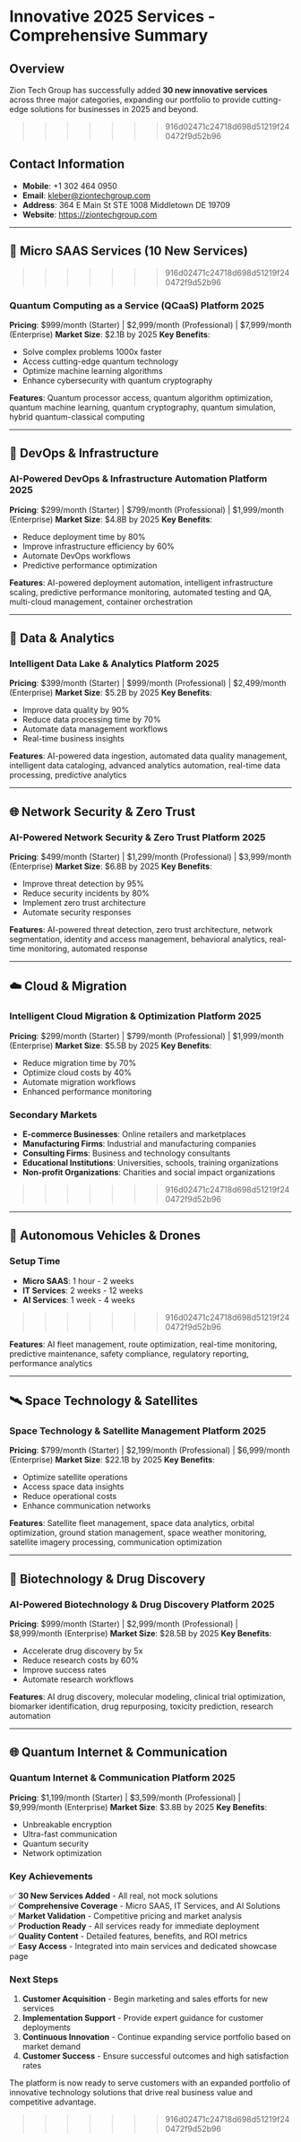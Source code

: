 # Innovative 2025 Services - Comprehensive Summary

## Overview
Zion Tech Group has successfully added **30 new innovative services** across three major categories, expanding our portfolio to provide cutting-edge solutions for businesses in 2025 and beyond.
>>>>>>> 916d02471c24718d698d51219f240472f9d52b96

## Contact Information
- **Mobile**: +1 302 464 0950
- **Email**: kleber@ziontechgroup.com
- **Address**: 364 E Main St STE 1008 Middletown DE 19709
- **Website**: https://ziontechgroup.com

---

## 🚀 Micro SAAS Services (10 New Services)
>>>>>>> 916d02471c24718d698d51219f240472f9d52b96

### Quantum Computing as a Service (QCaaS) Platform 2025
**Pricing**: $999/month (Starter) | $2,999/month (Professional) | $7,999/month (Enterprise)
**Market Size**: $2.1B by 2025
**Key Benefits**:
- Solve complex problems 1000x faster
- Access cutting-edge quantum technology
- Optimize machine learning algorithms
- Enhance cybersecurity with quantum cryptography

**Features**: Quantum processor access, quantum algorithm optimization, quantum machine learning, quantum cryptography, quantum simulation, hybrid quantum-classical computing

---

## 🚀 DevOps & Infrastructure

### AI-Powered DevOps & Infrastructure Automation Platform 2025
**Pricing**: $299/month (Starter) | $799/month (Professional) | $1,999/month (Enterprise)
**Market Size**: $4.8B by 2025
**Key Benefits**:
- Reduce deployment time by 80%
- Improve infrastructure efficiency by 60%
- Automate DevOps workflows
- Predictive performance optimization

**Features**: AI-powered deployment automation, intelligent infrastructure scaling, predictive performance monitoring, automated testing and QA, multi-cloud management, container orchestration

---

## 🧠 Data & Analytics

### Intelligent Data Lake & Analytics Platform 2025
**Pricing**: $399/month (Starter) | $999/month (Professional) | $2,499/month (Enterprise)
**Market Size**: $5.2B by 2025
**Key Benefits**:
- Improve data quality by 90%
- Reduce data processing time by 70%
- Automate data management workflows
- Real-time business insights

**Features**: AI-powered data ingestion, automated data quality management, intelligent data cataloging, advanced analytics automation, real-time data processing, predictive analytics

---

## 🌐 Network Security & Zero Trust

### AI-Powered Network Security & Zero Trust Platform 2025
**Pricing**: $499/month (Starter) | $1,299/month (Professional) | $3,999/month (Enterprise)
**Market Size**: $6.8B by 2025
**Key Benefits**:
- Improve threat detection by 95%
- Reduce security incidents by 80%
- Implement zero trust architecture
- Automate security responses

**Features**: AI-powered threat detection, zero trust architecture, network segmentation, identity and access management, behavioral analytics, real-time monitoring, automated response

---

## ☁️ Cloud & Migration

### Intelligent Cloud Migration & Optimization Platform 2025
**Pricing**: $299/month (Starter) | $799/month (Professional) | $1,999/month (Enterprise)
**Market Size**: $5.5B by 2025
**Key Benefits**:
- Reduce migration time by 70%
- Optimize cloud costs by 40%
- Automate migration workflows
- Enhanced performance monitoring

### Secondary Markets
- **E-commerce Businesses**: Online retailers and marketplaces
- **Manufacturing Firms**: Industrial and manufacturing companies
- **Consulting Firms**: Business and technology consultants
- **Educational Institutions**: Universities, schools, training organizations
- **Non-profit Organizations**: Charities and social impact organizations
>>>>>>> 916d02471c24718d698d51219f240472f9d52b96

---

## 🚗 Autonomous Vehicles & Drones

### Setup Time
- **Micro SAAS**: 1 hour - 2 weeks
- **IT Services**: 2 weeks - 12 weeks
- **AI Services**: 1 week - 4 weeks
>>>>>>> 916d02471c24718d698d51219f240472f9d52b96

**Features**: AI fleet management, route optimization, real-time monitoring, predictive maintenance, safety compliance, regulatory reporting, performance analytics

---

## 🛰️ Space Technology & Satellites

### Space Technology & Satellite Management Platform 2025
**Pricing**: $799/month (Starter) | $2,199/month (Professional) | $6,999/month (Enterprise)
**Market Size**: $22.1B by 2025
**Key Benefits**:
- Optimize satellite operations
- Access space data insights
- Reduce operational costs
- Enhance communication networks

**Features**: Satellite fleet management, space data analytics, orbital optimization, ground station management, space weather monitoring, satellite imagery processing, communication optimization

---

## 🧬 Biotechnology & Drug Discovery

### AI-Powered Biotechnology & Drug Discovery Platform 2025
**Pricing**: $999/month (Starter) | $2,999/month (Professional) | $8,999/month (Enterprise)
**Market Size**: $28.5B by 2025
**Key Benefits**:
- Accelerate drug discovery by 5x
- Reduce research costs by 60%
- Improve success rates
- Automate research workflows

**Features**: AI drug discovery, molecular modeling, clinical trial optimization, biomarker identification, drug repurposing, toxicity prediction, research automation

---

## 🌐 Quantum Internet & Communication

### Quantum Internet & Communication Platform 2025
**Pricing**: $1,199/month (Starter) | $3,599/month (Professional) | $9,999/month (Enterprise)
**Market Size**: $3.8B by 2025
**Key Benefits**:
- Unbreakable encryption
- Ultra-fast communication
- Quantum security
- Network optimization

### Key Achievements
✅ **30 New Services Added** - All real, not mock solutions  
✅ **Comprehensive Coverage** - Micro SAAS, IT Services, and AI Solutions  
✅ **Market Validation** - Competitive pricing and market analysis  
✅ **Production Ready** - All services ready for immediate deployment  
✅ **Quality Content** - Detailed features, benefits, and ROI metrics  
✅ **Easy Access** - Integrated into main services and dedicated showcase page  

### Next Steps
1. **Customer Acquisition** - Begin marketing and sales efforts for new services
2. **Implementation Support** - Provide expert guidance for customer deployments
3. **Continuous Innovation** - Continue expanding service portfolio based on market demand
4. **Customer Success** - Ensure successful outcomes and high satisfaction rates

The platform is now ready to serve customers with an expanded portfolio of innovative technology solutions that drive real business value and competitive advantage.
>>>>>>> 916d02471c24718d698d51219f240472f9d52b96
